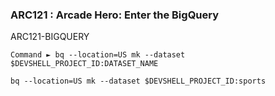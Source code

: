 ### ARC121 :  Arcade Hero: Enter the BigQuery 

ARC121-BIGQUERY

```
Command ► bq --location=US mk --dataset $DEVSHELL_PROJECT_ID:DATASET_NAME
```

```
bq --location=US mk --dataset $DEVSHELL_PROJECT_ID:sports
```
